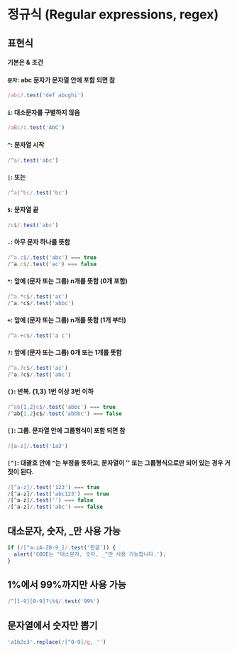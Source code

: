 # 정규식 (Regular expressions, regex)

## 표현식
#### 기본은 & 조건
#### `문자`: abc 문자가 문자열 안에 포함 되면 참
```js
/abc/.test('def abcghi')
```

#### `i`: 대소문자를 구별하지 않음
```js
/aBc/i.test('AbC')
```

#### `^`: 문자열 시작
```js
/^a/.test('abc')
```

#### `|`: 또는
```js
/^a|^bc/.test('bc')
```

#### `$`: 문자열 끝
```js
/c$/.test('abc')
```

#### `.`: 아무 문자 하나를 뜻함
```js
/^a.c$/.test('abc') === true
/^a.c$/.test('ac') === false
```

#### `*`: 앞에 (문자 또는 그룹) n개를 뜻함 (0개 포함)
```js
/^a.*c$/.test('ac')
/^a.*c$/.test('abbc')
```

#### `+`: 앞에 (문자 또는 그룹) n개를 뜻함 (1개 부터)
```js
/^a.+c$/.test('a c')
```

#### `?`: 앞에 (문자 또는 그룹) 0개 또는 1개를 뜻함
```js
/^a.?c$/.test('ac')
/^a.?c$/.test('abc')
```

#### `{}`: 반복. {1,3} 1번 이상 3번 이하
```js
/^ab{1,2}c$/.test('abbc') === true
/^ab{1,2}c$/.test('abbbc') === false
```

#### `[]`: 그룹. 문자열 안에 그룹형식이 포함 되면 참
```js
/[a-z]/.test('1a3')
```

#### `[^]`: 대괄호 안에 `^`는 부정을 뜻하고, 문자열이 '' 또는 그룹형식으로만 되어 있는 경우 거짓이 된다.
```js
/[^a-z]/.test('123') === true
/[^a-z]/.test('abc123') === true
/[^a-z]/.test('') === false
/[^a-z]/.test('abc') === false
```

## 대소문자, 숫자, _만 사용 가능
```js
if (/[^a-zA-Z0-9_]/.test('한글')) {
  alert('CODE는 "대소문자, 숫자, _"만 사용 가능합니다.');
}
```

## 1%에서 99%까지만 사용 가능
```js
/^[1-9][0-9]?\%$/.test('99%')
```

## 문자열에서 숫자만 뽑기
```js
'a1b2c3'.replace(/[^0-9]/g, '')
```
